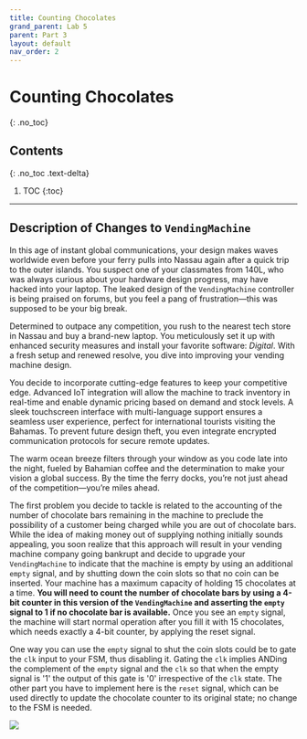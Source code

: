 ```yaml
---
title: Counting Chocolates
grand_parent: Lab 5
parent: Part 3
layout: default
nav_order: 2
---
```


# Counting Chocolates
{: .no_toc}

## Contents
{: .no_toc .text-delta}

1. TOC
{:toc}

---

## Description of Changes to `VendingMachine`

In this age of instant global communications, your design makes waves worldwide even before your ferry pulls into Nassau again after a quick trip to the outer islands.
You suspect one of your classmates from 140L, who was always curious about your hardware design progress, may have hacked into your laptop.
The leaked design of the `VendingMachine` controller is being praised on forums, but you feel a pang of frustration—this was supposed to be your big break.

Determined to outpace any competition, you rush to the nearest tech store in Nassau and buy a brand-new laptop.
You meticulously set it up with enhanced security measures and install your favorite software: *Digital*.
With a fresh setup and renewed resolve, you dive into improving your vending machine design.

You decide to incorporate cutting-edge features to keep your competitive edge.
Advanced IoT integration will allow the machine to track inventory in real-time and enable dynamic pricing based on demand and stock levels.
A sleek touchscreen interface with multi-language support ensures a seamless user experience, perfect for international tourists visiting the Bahamas.
To prevent future design theft, you even integrate encrypted communication protocols for secure remote updates.

The warm ocean breeze filters through your window as you code late into the night, fueled by Bahamian coffee and the determination to make your vision a global success.
By the time the ferry docks, you’re not just ahead of the competition—you’re miles ahead.

The first problem you decide to tackle is related to the accounting of the number of chocolate bars remaining in the machine to preclude the possibility of a customer being charged while you are out of chocolate bars.
While the idea of making money out of supplying nothing initially sounds appealing, you soon realize that this approach will result in your vending machine company going bankrupt and decide to upgrade your `VendingMachine` to indicate that the machine is empty by using an additional `empty` signal, and by shutting down the coin slots so that no coin can be inserted.
Your machine has a maximum capacity of holding 15 chocolates at a time.
**You will need to count the number of chocolate bars by using a 4-bit counter in this version of the `VendingMachine` and asserting the `empty` signal to 1 if no chocolate bar is available.**
Once you see an `empty` signal, the machine will start normal operation after you fill it with 15 chocolates, which needs exactly a 4-bit counter, by applying the reset signal.

One way you can use the `empty` signal to shut the coin slots could be to gate the `clk` input to your FSM, thus disabling it.
Gating the `clk` implies ANDing the complement of the `empty` signal and the `clk` so that when the empty signal is '1' the output of this gate is '0' irrespective of the `clk` state.
The other part you have to implement here is the `reset` signal, which can be used directly to update the chocolate counter to its original state; no change to the FSM is needed.

![](https://lucid.app/publicSegments/view/462a5536-ad86-4217-be21-8ce78c65508e/image.png)

